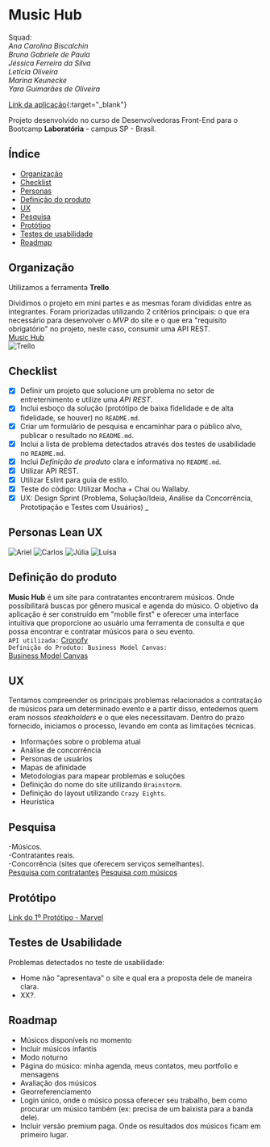 # Music Hub

Squad:<br>
*Ana Carolina Biscalchin* <br>
*Bruna Gabriele de Paula* <br>
*Jéssica Ferreira da Silva* <br>
*Letícia Oliveira* <br>
*Marina Keunecke* <br>
*Yara Guimarães de Oliveira* <br>

[Link da aplicação](https://ana-biscalchin.github.io/music-hub/){:target="_blank"}

Projeto desenvolvido no curso de Desenvolvedoras Front-End para o Bootcamp **Laboratória** - campus SP - Brasil.

## Índice

* [Organização](#Organização)
* [Checklist](#Checklist)
* [Personas](#Personas-Lean-UX)
* [Definição do produto](#Definição-do-produto)
* [UX](#UX)
* [Pesquisa](#Pesquisa)
* [Protótipo](#Protótipo)
* [Testes de usabilidade](#Testes-de-usabilidade)
* [Roadmap](#Roadmap)


## Organização

Utilizamos a ferramenta **Trello**.

Dividimos o projeto em mini partes e as mesmas foram divididas entre as integrantes. 
Foram priorizadas utilizando 2 critérios principais: o que era necessário para desenvolver o _MVP_ do site e o que era "requisito obrigatório" no projeto, neste caso, consumir uma API REST. <br>
[Music Hub](https://trello.com/b/X9juFZRZ/music-hub) <br>
![Trello](/asserts/docs/trello_music_hub.png)

## Checklist

* [X] Definir um projeto que solucione um problema no setor de entreternimento e utilize uma _API REST_.
* [X] Inclui esboço da solução (protótipo de baixa fidelidade e de alta fidelidade, se houver) no
  `README.md`.
* [X] Criar um formulário de pesquisa e encaminhar para o público alvo, publicar o resultado no `README.md`.
* [X] Inclui a lista de problema detectados através dos testes de usabilidade
  no `README.md`.
* [X] Inclui _Definição de produto_ clara e informativa no `README.md`.
* [X] Utilizar API REST.
* [X] Utilizar Eslint para guia de estilo.
* [X] Teste do código: Utilizar Mocha + Chai ou Wallaby.
* [X] UX: Design Sprint (Problema, Solução/Ideia, Análise da Concorrência, Prototipação e Testes com Usuários)
_
## Personas Lean UX

![Ariel](asserts/docs/ariel.png)
![Carlos](asserts/docs/carlos.png)
![Júlia](asserts/docs/julia.png)
![Luisa](asserts/docs/luisa.png)

## Definição do produto

**Music Hub** é um site para contratantes encontrarem músicos. Onde possibilitará buscas por gênero musical e agenda do músico.
O objetivo da aplicação é ser construído em "mobile first" e oferecer uma interface intuitiva que proporcione ao usuário uma ferramenta de consulta e que possa encontrar e contratar músicos para o seu evento. <br>
`API utilizada:`
[Cronofy](https://www.cronofy.com/) <br>
`Definição do Produto: Business Model Canvas:` <br>
[Business Model Canvas](https://docs.google.com/spreadsheets/d/1PPFSmGrrzhP1jlaPla6tXW9oSxoant3-hqQvmxgSu0U/edit?usp=sharing) <br>

## UX

Tentamos compreender os principais problemas relacionados a contratação de músicos para um determinado evento e a partir disso, entedemos quem eram nossos _steakholders_ e o que eles necessitavam.
Dentro do prazo fornecido, iniciamos o processo, levando em conta as limitações técnicas.
- Informações sobre o problema atual
- Análise de concorrência
- Personas de usuários
- Mapas de afinidade
- Metodologias para mapear problemas e soluções
- Definição do nome do site utilizando `Brainstorm`.
- Definição do layout utilizando `Crazy Eights`.
- Heurística

## Pesquisa

-Músicos. <br>
-Contratantes reais. <br>
-Concorrência (sites que oferecem serviços semelhantes). <br>
[Pesquisa com contratantes](https://bruna256.typeform.com/report/URGIgy/9czVW1cIEixmj4Ql)
[Pesquisa com músicos](https://bruna256.typeform.com/report/C9TmG1/D7pxTojVxShHGHho)


## Protótipo
[Link do 1º Protótipo - Marvel](https://marvelapp.com/515cb20/screen/56895668)<br>

## Testes de Usabilidade
Problemas detectados no teste de usabilidade:
* Home não "apresentava" o site e qual era a proposta dele de maneira clara.
* XX?.

## Roadmap

* Músicos disponíveis no momento
* Incluir músicos infantis
* Modo noturno
* Página do músico: minha agenda, meus contatos, meu portfolio e mensagens
* Avaliação dos músicos
* Georreferenciamento
* Login único, onde o músico possa oferecer seu trabalho, bem como procurar um músico também (ex: precisa de um baixista para a banda dele).
* Incluir versão premium paga. Onde os resultados dos músicos ficam em primeiro lugar.

<!-- # Music Hub

  

**Site responsivo (web mobile) com plataforma para unir músicos e contratantes **

Projeto do Bootcamp da [Laboratória](http://laboratoria.la/), no qual realizamos toda as etapas da concepção do produto.

Etapas de UX (User Experience):
-
-






A versão atual contém as seguintes funcionalidades: 

   
Protótipo feito no app [Marvel](https://marvelapp.com/515cb20)




  

## Como utilizar:

  

## roadmap oficial do projeto

  

#### versão 2.0.0 (sem previsão, aceita-se contribuições)

- README translated to english;

#### versão 1.0.0 (released)

- funcionalidades:

	- Cadastro e Login de usuários; 
	- 
	-   -->


